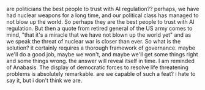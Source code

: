 are politicians the best people to trust with AI regulation??
perhaps, we have had nuclear weapons for a long time, and our political class has managed to not blow up the world. So perhaps they are the best people to trust with AI regulation. But then a quote from  retired general of the US army comes to mind, "that it's a miracle that we have not blown up the world yet" and as we speak the threat of nuclear war is closer than ever. So what is the solution? it certainly requires a thorough framework of governance. maybe we'll do a good job, maybe we won't, and maybe we'll get some things right and some things wrong. the answer will reveal itself in time. I am reminded of Anabasis. The display of democratic forces to resolve life threatening problems is absolutely remarkable. are we capable of such a feat? i hate to say it, but i don't think we are. 